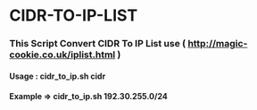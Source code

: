 # CIDR-TO-IP-LIST
### This Script Convert CIDR To IP List use ( http://magic-cookie.co.uk/iplist.html )
#### Usage :   cidr_to_ip.sh cidr
#### Example => cidr_to_ip.sh 192.30.255.0/24
